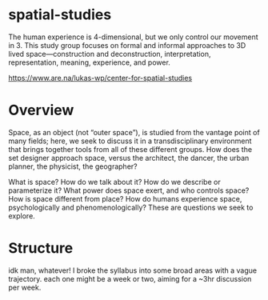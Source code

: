 # spatial-studies

The human experience is 4-dimensional, but we only control our movement in 3. This study group focuses on formal and informal approaches to 3D lived space—construction and deconstruction, interpretation, representation, meaning, experience, and power. 

https://www.are.na/lukas-wp/center-for-spatial-studies


# Overview

Space, as an object (not “outer space”), is studied from the vantage point of many fields; here, we seek to discuss it in a transdisciplinary environment that brings together tools from all of these different groups. How does the set designer approach space, versus the architect, the dancer, the urban planner, the physicist, the geographer? 

What is space? How do we talk about it? How do we describe or parameterize it? What power does space exert, and who controls space? How is space different from place? How do humans experience space, psychologically and phenomenologically? These are questions we seek to explore. 

# Structure

idk man, whatever! I broke the syllabus into some broad areas with a vague trajectory. each one might be a week or two, aiming for a ~3hr discussion per week. 